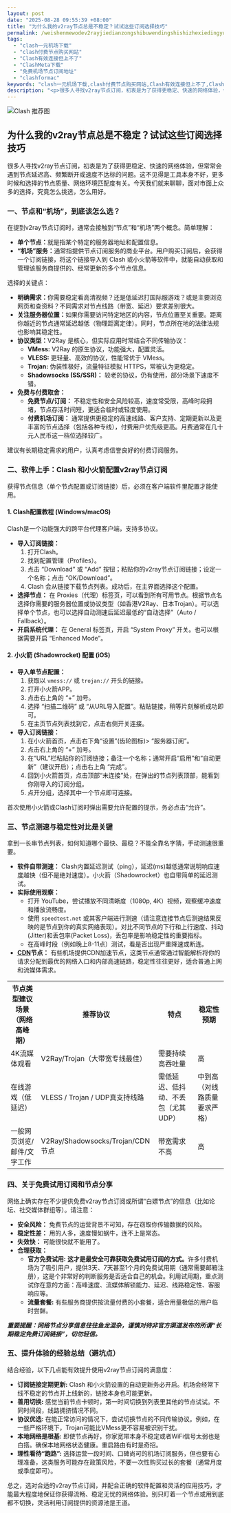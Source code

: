 ```yaml
---
layout: post
date: "2025-08-28 09:55:39 +08:00"
title: "为什么我的v2ray节点总是不稳定？试试这些订阅选择技巧"
permalink: /weishenmewodev2rayjiedianzongshibuwendingshishizhexiedingyuexuanzejiqiao/
tags:
  - "clash一元机场下载"
  - "clash付费节点购买网站"
  - "Clash有效连接但上不了"
  - "ClashMeta下载"
  - "免费机场节点订阅地址"
  - "clashformac"
keywords: "clash一元机场下载,clash付费节点购买网站,Clash有效连接但上不了,ClashMeta下载,免费机场节点订阅地址,clashformac"
description: "<p>很多人寻找v2ray节点订阅，初衷是为了获得更稳定、快速的网络体验，但常常会遇到节点延迟高、频繁断开或速度不达标的问题。这不见得是工具本身不好，更多时候和选择的节点质量、网络环境匹配度有关。今天我们就来聊聊，面对市面上众多的选择，究竟怎么挑选，怎么用好。</p>"
---
```


![Clash 推荐图](https://clashjd.github.io/assets/img/机场节点推荐.png)

## 为什么我的v2ray节点总是不稳定？试试这些订阅选择技巧

<p>很多人寻找v2ray节点订阅，初衷是为了获得更稳定、快速的网络体验，但常常会遇到节点延迟高、频繁断开或速度不达标的问题。这不见得是工具本身不好，更多时候和选择的节点质量、网络环境匹配度有关。今天我们就来聊聊，面对市面上众多的选择，究竟怎么挑选，怎么用好。</p>
<h3>一、节点和“机场”，到底该怎么选？</h3>
<p>在提到v2ray节点订阅时，通常会接触到“节点”和“机场”两个概念。简单理解：</p>
<ul>
<li><strong>单个节点：</strong>就是指某个特定的服务器地址和配置信息。</li>
<li><strong>“机场”服务：</strong>通常指提供节点订阅服务的商业平台。用户购买订阅后，会获得一个订阅链接，将这个链接导入到 Clash 或小火箭等软件中，就能自动获取和管理该服务商提供的、经常更新的多个节点信息。</li>
</ul>
<p>选择的关键点：</p>
<ul>
<li><strong>明确需求：</strong>你需要稳定看高清视频？还是低延迟打国际服游戏？或是主要浏览网页和查资料？不同需求对节点线路（带宽、延迟）要求差别很大。</li>
<li><strong>关注服务器位置：</strong>如果你需要访问特定地区的内容，节点位置至关重要。距离你越近的节点通常延迟越低（物理距离定律）。同时，节点所在地的法律法规也影响其稳定性。</li>
<li><strong>协议类型：</strong>V2Ray 是核心，但实际应用时常结合不同传输协议：
<ul>
<li><strong>VMess:</strong> V2Ray 的原生协议，功能强大，配置灵活。</li>
<li><strong>VLESS:</strong> 更轻量、高效的协议，性能常优于 VMess。</li>
<li><strong>Trojan:</strong> 伪装性极好，流量特征模拟 HTTPS，常被认为更稳定。</li>
<li><strong>Shadowsocks (SS/SSR)：</strong> 较老的协议，仍有使用，部分场景下速度不错。</li>
</ul>
</li>
<li><strong>免费与付费取舍：</strong>
<ul>
<li><strong>免费节点/订阅：</strong> 不稳定性和安全风险较高，速度常受限，高峰时段拥堵，节点存活时间短，更适合临时或轻度使用。</li>
<li><strong>付费机场订阅：</strong> 通常提供更稳定的高速线路、客户支持、定期更新以及更丰富的节点选择（包括各种专线），付费用户优先级更高。月费通常在几十元人民币这一档位选择较广。</li>
</ul>
</li>
</ul>
<p>建议有长期稳定需求的用户，认真考虑信誉良好的付费订阅服务。</p>
<h3>二、软件上手：Clash 和小火箭配置v2ray节点订阅</h3>
<p>获得节点信息（单个节点配置或订阅链接）后，必须在客户端软件里配置才能使用。</p>
<h4>1. Clash配置教程 (Windows/macOS)</h4>
<p>Clash是一个功能强大的跨平台代理客户端，支持多协议。</p>
<ul>
<li><strong>导入订阅链接：</strong>
<ol>
<li>打开Clash。</li>
<li>找到配置管理（Profiles）。</li>
<li>点击 “Download” 或 “Add” 按钮；粘贴你的v2ray节点订阅链接；设定一个名称；点击 “OK/Download”。</li>
<li>Clash 会从链接下载节点列表。成功后，在主界面选择这个配置。</li>
</ol>
</li>
<li><strong>选择节点：</strong> 在 Proxies（代理）标签页，可以看到所有可用节点。根据节点名选择你需要的服务器位置或协议类型（如香港V2Ray、日本Trojan）。可以选择单个节点，也可以选择自动测速后延迟最低的“自动选择”（Auto / Fallback）。</li>
<li><strong>开启系统代理：</strong> 在 General 标签页，开启 “System Proxy” 开关。也可以根据需要开启 “Enhanced Mode”。</li>
</ul>
<h4>2. 小火箭 (Shadowrocket) 配置 (iOS)</h4>
<ul>
<li><strong>导入单节点配置：</strong>
<ol>
<li>获取以 <code>vmess://</code> 或 <code>trojan://</code> 开头的链接。</li>
<li>打开小火箭APP。</li>
<li>点击右上角的 “+” 加号。</li>
<li>选择 “扫描二维码” 或 “从URL导入配置”。粘贴链接，稍等片刻解析成功即可。</li>
<li>在主页节点列表找到它，点击右侧开关连接。</li>
</ol>
</li>
<li><strong>导入订阅链接：</strong>
<ol>
<li>在小火箭首页，点击右下角“设置”(齿轮图标)> “服务器订阅”。</li>
<li>点击右上角的 “+” 加号。</li>
<li>在“URL”栏粘贴你的订阅链接；备注一个名称；通常开启“启用”和“自动更新”（建议开启）；点击右上角 “完成”。</li>
<li>回到小火箭首页，点击顶部“未连接”处，在弹出的节点列表顶部，能看到你刚导入的订阅分组。</li>
<li>点开分组，选择其中一个节点即可连接。</li>
</ol>
</li>
</ul>
<p>首次使用小火箭或Clash订阅时弹出需要允许配置的提示，务必点击“允许”。</p>
<h3>三、节点测速与稳定性对比是关键</h3>
<p>拿到一长串节点列表，如何知道哪个最快、最稳？不能全靠名字猜，手动测速很重要。</p>
<ul>
<li><strong>软件自带测速：</strong> Clash内置延迟测试（ping），延迟(ms)越低通常说明响应速度越快（但不是绝对速度）。小火箭（Shadowrocket）也自带简单的延迟测试。</li>
<li><strong>实际使用观察：</strong>
<ul>
<li>打开 YouTube，尝试播放不同清晰度（1080p, 4K）视频，观察缓冲速度和播放流畅度。</li>
<li>使用 <code>speedtest.net</code> 或其客户端进行测速（请注意连接节点后测速结果反映的是节点到你的真实网络表现）。对比不同节点的下行和上行速度、抖动(Jitter)和丢包率(Packet Loss)，丢包率是影响稳定性的重要指标。</li>
<li>在高峰时段（例如晚上8-11点）测试，看是否出现严重降速或断连。</li>
</ul>
</li>
<li><strong><abbr title="内容分发网络">CDN</abbr>节点：</strong> 有些机场提供CDN加速节点，这类节点通常通过智能解析将你的请求分配到最优的网络入口和内部高速链路，稳定性往往更好，适合普通上网和流媒体需求。</li>
</ul>
<table>
<tr>
<th>节点类型建议场景（网络高峰期）</th>
<th>推荐协议</th>
<th>特点</th>
<th>稳定性预期</th>
</tr>
<tr>
<td>4K流媒体观看</td>
<td>V2Ray/Trojan（大带宽专线最佳）</td>
<td>需要持续高吞吐量</td>
<td>高</td>
</tr>
<tr>
<td>在线游戏（低延迟）</td>
<td>VLESS / Trojan / UDP真支持线路</td>
<td>需低延迟、低抖动、不丢包（尤其UDP）</td>
<td>中到高（对线路质量要求严格）</td>
</tr>
<tr>
<td>一般网页浏览/邮件/文字工作</td>
<td>V2Ray/Shadowsocks/Trojan/CDN节点</td>
<td>带宽需求不高</td>
<td>高</td>
</tr>
</table>
<h3>四、关于免费试用订阅和节点分享</h3>
<p>网络上确实存在不少提供免费v2ray节点订阅或所谓“白嫖节点”的信息（比如论坛、社交媒体群组等）。请注意：</p>
<ul>
<li><strong>安全风险：</strong> 免费节点的运营背景不可知，存在窃取你传输数据的风险。</li>
<li><strong>稳定性差：</strong> 用的人多，速度慢如蜗牛，连不上是常态。</li>
<li><strong>失效快：</strong> 可能很快就不能用了。</li>
<li><strong>合理获取：</strong>
<ul>
<li><strong>官方免费试用:</strong> <strong>这才是最安全可靠获取免费试用订阅的方式。</strong>许多付费机场为了吸引用户，提供3天、7天甚至1个月的免费试用期（通常需要邮箱注册），这是个非常好的判断服务是否适合自己的机会。利用试用期，重点测试你在意的方面：高峰速度、流媒体解锁能力、延迟、线路稳定性、客服响应等。</li>
<li><strong>流量套餐:</strong> 有些服务商提供按流量付费的小套餐，适合用量极低的用户临时尝鲜。</li>
</ul>
</li>
</ul>
<p><em><strong>重要提醒：网络节点分享信息往往鱼龙混杂，谨慎对待非官方渠道发布的所谓“长期稳定免费订阅链接”，切勿轻信。</strong></em></p>
<h3>五、提升体验的经验总结（避坑点）</h3>
<p>结合经验，以下几点能有效提升使用v2ray节点订阅的满意度：</p>
<ul>
<li><strong>订阅链接定期更新:</strong> Clash 和小火箭设置的自动更新务必开启。机场会经常下线不稳定的节点并上线新的，链接本身也可能更新。</li>
<li><strong>善用切换:</strong> 感觉当前节点卡顿时，第一时间切换到列表里其他的节点试试。不同时间段，线路拥挤情况不同。</li>
<li><strong>协议优选:</strong> 在能正常访问的情况下，尝试切换节点的不同传输协议。例如，在一些严格环境下，Trojan可能比VMess更不容易被识别干扰。</li>
<li><strong>本地网络是根基:</strong> 即使节点再好，你家宽带本身不稳定或者WiFi信号太弱也是白搭。确保本地网络状态健康。重启路由有时是奇招。</li>
<li><strong>理性看待“跑路”:</strong> 选择运营一段时间、口碑尚可的机场订阅服务，但也要有心理准备，这类服务可能存在政策风险，不要一次性购买过长的套餐（通常月度或季度即可）。</li>
</ul>
<p>总之，选对合适的v2ray节点订阅，并配合正确的软件配置和灵活的应用技巧，才能最大程度地保证你获得流畅、稳定无忧的网络体验。别只盯着一个节点或用到底都不切换，灵活利用订阅提供的资源池是王道。</p>